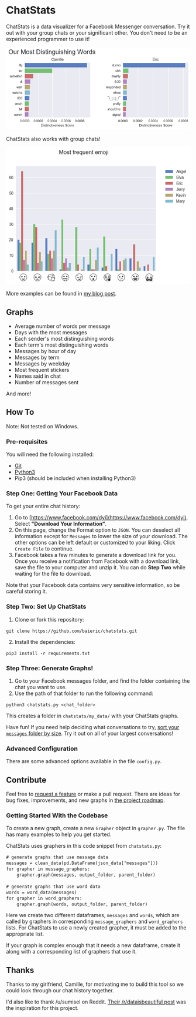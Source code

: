 # ChatStats

ChatStats is a data visualizer for a Facebook Messenger conversation. Try it out with your group chats or your significant other. You don't need to be an experienced programmer to use it!

![Graph of our most distinguishing words](examples/our-most-distinguishing-words.png "Graph of our most distinguishing words")

ChatStats also works with group chats!

![Graph of most frequent emoji](examples/most-frequent-emoji.png "Graph of most frequent emoji")

More examples can be found in [my blog post](http://ericbai.co/i-made-some-data-visualizations-for-my-girlfriend/).

## Graphs

* Average number of words per message
* Days with the most messages
* Each sender's most distinguishing words
* Each term's most distinguishing words
* Messages by hour of day
* Messages by term
* Messages by weekday
* Most frequent stickers
* Names said in chat
* Number of messages sent

And more!

## How To

Note: Not tested on Windows.

### Pre-requisites

You will need the following installed:

* [Git](https://git-scm.com/book/en/v2/Getting-Started-Installing-Git)
* [Python3](https://www.python.org/getit/)
* Pip3 (should be included when installing Python3)

### Step One: Getting Your Facebook Data

To get your entire chat history:

1. Go to [https://www.facebook.com/dyi](https://www.facebook.com/dyi). Select **"Download Your Information"**.
2. On this page, change the Format option to `JSON`. You can deselect all information except for `Messages` to lower the size of your download. The other options can be left default or customized to your liking. Click `Create File` to continue.
3. Facebook takes a few minutes to generate a download link for you. Once you receive a notification from Facebook with a download link, save the file to your computer and unzip it. You can do **Step Two** while waiting for the file to download.

Note that your Facebook data contains very sensitive information, so be careful storing it.

### Step Two: Set Up ChatStats

1. Clone or fork this repository:
```
git clone https://github.com/baieric/chatstats.git
```
2. Install the dependencies:
```
pip3 install -r requirements.txt
```

### Step Three: Generate Graphs!

1. Go to your Facebook messages folder, and find the folder containing the chat you want to use.
2. Use the path of that folder to run the following command:
```
python3 chatstats.py <chat_folder>
```
This creates a folder in `chatstats/my_data/` with your ChatStats graphs.

Have fun! If you need help deciding what conversations to try, [sort your `messages` folder by size](http://dailymactips.com/display-the-size-of-all-your-folders-in-the-mac-finder-window/). Try it out on all of your largest conversations!

### Advanced Configuration

There are some advanced options available in the file `config.py`.

## Contribute

Feel free to [request a feature](https://github.com/baieric/chatstats/issues/new) or make a pull request. There are ideas for bug fixes, improvements, and new graphs in [the project roadmap](https://github.com/baieric/chatstats/blob/master/ROADMAP.md).

### Getting Started With the Codebase

To create a new graph, create a new `Grapher` object in `grapher.py`. The file has many examples to help you get started.

ChatStats uses graphers in this code snippet from `chatstats.py`:
```
# generate graphs that use message data
messages = clean_data(pd.DataFrame(json_data["messages"]))
for grapher in message_graphers:
    grapher.graph(messages, output_folder, parent_folder)

# generate graphs that use word data
words = word_data(messages)
for grapher in word_graphers:
    grapher.graph(words, output_folder, parent_folder)
```

Here we create two different dataframes, `messages` and `words`, which are called by graphers in corresponding `message_graphers` and `word_graphers` lists. For ChatStats to use a newly created grapher, it must be added to the appropriate list.

If your graph is complex enough that it needs a new dataframe, create it along with a corresponding list of graphers that use it.

## Thanks

Thanks to my girlfriend, Camille, for motivating me to build this tool so we could look through our chat history together.

I'd also like to thank /u/sumisel on Reddit. [Their /r/dataisbeautiful post](https://www.reddit.com/r/dataisbeautiful/comments/8br5hq/made_this_for_my_bf_on_our_one_year_anniversary_oc/) was the inspiration for this project.
